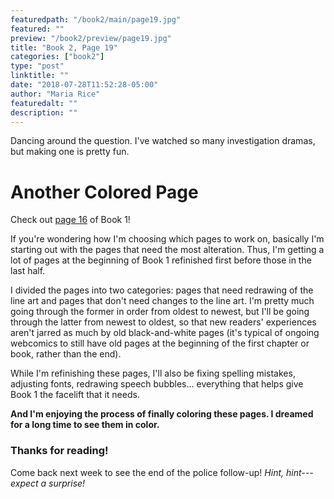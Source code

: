 ```yaml
---
featuredpath: "/book2/main/page19.jpg"
featured: ""
preview: "/book2/preview/page19.jpg"
title: "Book 2, Page 19"
categories: ["book2"]
type: "post"
linktitle: ""
date: "2018-07-28T11:52:28-05:00"
author: "Maria Rice"
featuredalt: ""
description: ""
---
```


Dancing around the question. I've watched so many
investigation dramas, but making one is pretty fun.

# Another Colored Page

Check out [page 16](https://mcrice123.github.io/morphic/blog/book-1-page-16/) of Book 1!

If you're wondering how I'm choosing which pages to work on,
basically I'm starting out with the pages that need the most
alteration. Thus, I'm getting a lot of pages at the beginning
of Book 1 refinished first before those in the last half.

I divided the pages into two categories: pages that need
redrawing of the line art and pages that don't need changes
to the line art. I'm pretty much going through the former
in order from oldest to newest, but I'll be going through the
latter from newest to oldest, so that new readers' experiences
aren't jarred as much by old black-and-white pages (it's
typical of ongoing webcomics to still have old pages at the
beginning of the first chapter or book, rather than the end).

While I'm refinishing these pages, I'll also be fixing
spelling mistakes, adjusting fonts, redrawing speech bubbles...
everything that helps give Book 1 the facelift that it needs.

**And I'm enjoying the process of finally coloring these
pages. I dreamed for a long time to see them in color.**

### Thanks for reading!

Come back next week to see the end of the police follow-up!
_Hint, hint---expect a surprise!_
